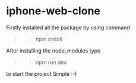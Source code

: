 # iphone-web-clone

Firstly installed all the package by using command 
>>   npm install

After installing the node_modules type 
>>   npm run dev

to start the project Simple :-)
